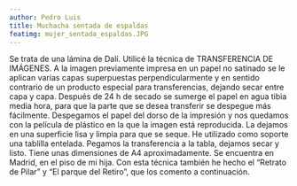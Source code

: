 ```yaml
---
author: Pedro Luis
title: Muchacha sentada de espaldas
featimg: mujer_sentada_espaldas.JPG
---
```

Se trata de una lámina de Dalí. Utilicé la técnica de TRANSFERENCIA DE IMÁGENES. A la imagen previamente impresa en un papel no satinado se le aplican varias capas superpuestas perpendicularmente y en sentido contrario de un producto especial para transferencias, dejando secar entre capa y capa.
Después de 24 h de secado se sumerge el papel en agua tibia media hora, para que la parte que se desea transferir se despegue más fácilmente.
Despegamos el papel del dorso de la impresión y nos quedamos con la película de plástico en la que la imagen está reproducida. La dejamos en una superficie lisa y limpia para que se seque.
He utilizado como soporte una tablilla entelada. Pegamos la transferencia a la tabla, dejamos secar y listo. Tiene unas dimensiones de A4 aproximadamente. Se encuentra en Madrid, en el piso de mi hija.
Con esta técnica también he hecho el “Retrato de Pilar” y “El parque del Retiro”, que los comento a continuación.
